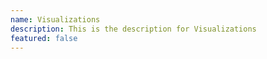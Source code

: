 ```yaml
---
name: Visualizations
description: This is the description for Visualizations
featured: false
---
```

